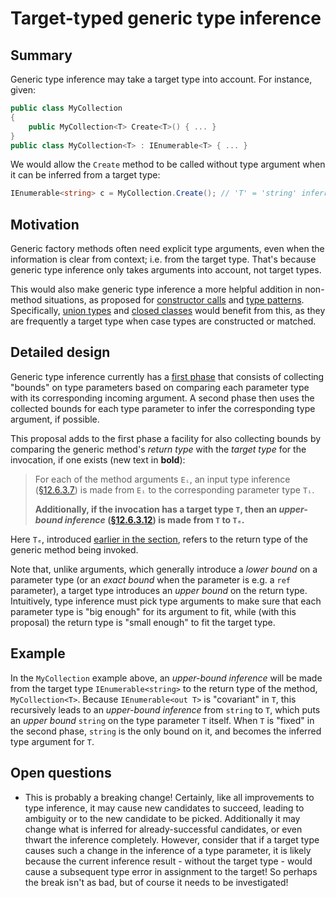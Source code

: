 # Target-typed generic type inference

## Summary

Generic type inference may take a target type into account. For instance, given:

```csharp
public class MyCollection
{
    public MyCollection<T> Create<T>() { ... }
}
public class MyCollection<T> : IEnumerable<T> { ... }
```

We would allow the `Create` method to be called without type argument when it can be inferred from a target type:

```csharp
IEnumerable<string> c = MyCollection.Create(); // 'T' = 'string' inferred from target type
```

## Motivation

Generic factory methods often need explicit type arguments, even when the information is clear from context; i.e. from the target type. That's because generic type inference only takes arguments into account, not target types.

This would also make generic type inference a more helpful addition in non-method situations, as proposed for [constructor calls](https://github.com/dotnet/csharplang/blob/main/proposals/inference-for-constructor-calls.md) and [type patterns](https://github.com/dotnet/csharplang/blob/main/proposals/inference-for-type-patterns.md). Specifically, [union types](https://github.com/dotnet/csharplang/blob/main/proposals/nominal-type-unions.md) and [closed classes](https://github.com/dotnet/csharplang/blob/main/proposals/closed-hierarchies.md) would benefit from this, as they are frequently a target type when case types are constructed or matched.

## Detailed design

Generic type inference currently has a [first phase](https://github.com/dotnet/csharpstandard/blob/draft-v8/standard/expressions.md#12637-input-type-inferences) that consists of collecting "bounds" on type parameters based on comparing each parameter type with its corresponding incoming argument. A second phase then uses the collected bounds for each type parameter to infer the corresponding type argument, if possible.

This proposal adds to the first phase a facility for also collecting bounds by comparing the generic method's *return type* with the *target type* for the invocation, if one exists (new text in **bold**):

> For each of the method arguments `Eᵢ`, an input type inference ([§12.6.3.7](https://github.com/dotnet/csharpstandard/blob/draft-v8/standard/expressions.md#12637-input-type-inferences)) is made from `Eᵢ` to the corresponding parameter type `Tᵢ`.
>
> **Additionally, if the invocation has a target type `T`, then an *upper-bound inference* ([§12.6.3.12](https://github.com/dotnet/csharpstandard/blob/draft-v8/standard/expressions.md#126312-upper-bound-inferences)) is made from `T` to `Tₑ`.**

Here `Tₑ`, introduced [earlier in the section](https://github.com/dotnet/csharpstandard/blob/draft-v8/standard/expressions.md#12631-general), refers to the return type of the generic method being invoked.

Note that, unlike arguments, which generally introduce a *lower bound* on a parameter type (or an *exact bound* when the parameter is e.g. a `ref` parameter), a target type introduces an *upper bound* on the return type. Intuitively, type inference must pick type arguments to make sure that each parameter type is "big enough" for its argument to fit, while (with this proposal) the return type is "small enough" to fit the target type.

## Example

In the `MyCollection` example above, an *upper-bound inference* will be made from the target type `IEnumerable<string>` to the return type of the method, `MyCollection<T>`. Because `IEnumerable<out T>` is "covariant" in `T`, this recursively leads to an *upper-bound inference* from `string` to `T`, which puts an *upper bound* `string` on the type parameter `T` itself. When `T` is "fixed" in the second phase, `string` is the only bound on it, and becomes the inferred type argument for `T`.

## Open questions

- This is probably a breaking change! Certainly, like all improvements to type inference, it may cause new candidates to succeed, leading to ambiguity or to the new candidate to be picked. Additionally it may change what is inferred for already-successful candidates, or even thwart the inference completely. However, consider that if a target type causes such a change in the inference of a type parameter, it is likely because the current inference result - without the target type - would cause a subsequent type error in assignment to the target! So perhaps the break isn't as bad, but of course it needs to be investigated!